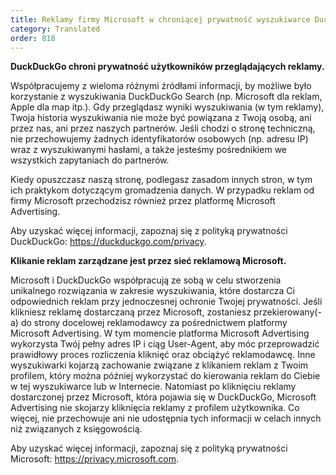 ```yaml
---
title: Reklamy firmy Microsoft w chroniącej prywatność wyszukiwarce DuckDuckGo
category: Translated
order: 818
---
```


**DuckDuckGo chroni prywatność użytkowników przeglądających reklamy.**

Współpracujemy z wieloma różnymi źródłami informacji, by możliwe było korzystanie z wyszukiwania DuckDuckGo Search (np. Microsoft dla reklam, Apple dla map itp.). Gdy przeglądasz wyniki wyszukiwania (w tym reklamy), Twoja historia wyszukiwania nie może być powiązana z Twoją osobą, ani przez nas, ani przez naszych partnerów. Jeśli chodzi o stronę techniczną, nie przechowujemy żadnych identyfikatorów osobowych (np. adresu IP) wraz z wyszukiwanymi hasłami, a także jesteśmy pośrednikiem we wszystkich zapytaniach do partnerów.

Kiedy opuszczasz naszą stronę, podlegasz zasadom innych stron, w tym ich praktykom dotyczącym gromadzenia danych. W przypadku reklam od firmy Microsoft przechodzisz również przez platformę Microsoft Advertising.

Aby uzyskać więcej informacji, zapoznaj się z polityką prywatności DuckDuckGo: <https://duckduckgo.com/privacy>.

**Klikanie reklam zarządzane jest przez sieć reklamową Microsoft.**

Microsoft i DuckDuckGo współpracują ze sobą w celu stworzenia unikalnego rozwiązania w zakresie wyszukiwania, które dostarcza Ci odpowiednich reklam przy jednoczesnej ochronie Twojej prywatności. Jeśli klikniesz reklamę dostarczaną przez Microsoft, zostaniesz przekierowany(-a) do strony docelowej reklamodawcy za pośrednictwem platformy Microsoft Advertising. W tym momencie platforma Microsoft Advertising wykorzysta Twój pełny adres IP i ciąg User-Agent, aby móc przeprowadzić prawidłowy proces rozliczenia kliknięć oraz obciążyć reklamodawcę.
Inne wyszukiwarki kojarzą zachowanie związane z klikaniem reklam z Twoim profilem, który można później wykorzystać do kierowania reklam do Ciebie w tej wyszukiwarce lub w Internecie. Natomiast po kliknięciu reklamy dostarczonej przez Microsoft, która pojawia się w DuckDuckGo, Microsoft Advertising nie skojarzy kliknięcia reklamy z profilem użytkownika. Co więcej, nie przechowuje ani nie udostępnia tych informacji w celach innych niż związanych z księgowością.

Aby uzyskać więcej informacji, zapoznaj się z polityką prywatności Microsoft: <https://privacy.microsoft.com>.
